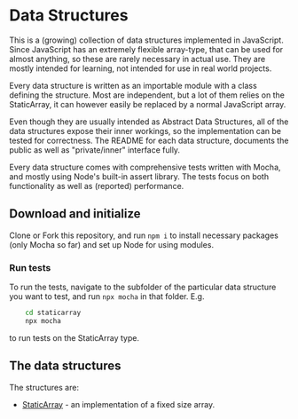 # Data Structures

This is a (growing) collection of data structures implemented in JavaScript. Since JavaScript has an extremely flexible array-type, that can be used for almost anything, so these are rarely necessary in actual use. They are mostly intended for learning, not intended for use in real world projects.

Every data structure is written as an importable module with a class defining the structure. Most are independent, but a lot of them relies on the StaticArray, it can however easily be replaced by a normal JavaScript array.

Even though they are usually intended as Abstract Data Structures, all of the data structures expose their inner workings, so the implementation can be tested for correctness.
The README for each data structure, documents the public as well as "private/inner" interface fully.

Every data structure comes with comprehensive tests written with Mocha, and mostly using Node's built-in assert library. The tests focus on both functionality as well as (reported) performance.

## Download and initialize
Clone or Fork this repository, and run `npm i` to install necessary packages (only Mocha so far) and set up Node for using modules.

### Run tests
To run the tests, navigate to the subfolder of the particular data structure you want to test, and run `npx mocha` in that folder. E.g.

```bash
    cd staticarray
    npx mocha
```    
to run tests on the StaticArray type.

## The data structures

The structures are:

* [StaticArray](/staticarray/) - an implementation of a fixed size array.




